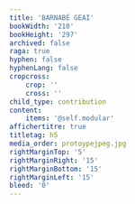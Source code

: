 ```yaml
---
title: 'BARNABÉ GEAI'
bookWidth: '210'
bookHeight: '297'
archived: false
raga: true
hyphen: false
hyphenLang: false
cropcross:
    crop: ''
    cross: ''
child_type: contribution
content:
    items: '@self.modular'
affichertitre: true
titletag: h5
media_order: protoypejpeg.jpg
rightMarginTop: '5'
rightMarginRight: '15'
rightMarginBottom: '15'
rightMarginLeft: '15'
bleed: '0'
---
```


